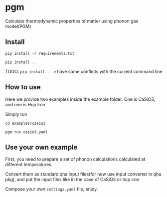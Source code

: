 # pgm
Calculate thermodynamic properties of matter using phonon gas model(PGM)

## Install
``pip install -r requirements.txt``

``pip install .``

TODO: ``pip install . -e`` have some conflicts with the current command line

## How to use
Here we provide two examples inside the example folder. One is CaSiO3, and one is Hcp Iron

Simply run

``cd examples/casio3``

``pgm run casio3.yaml``

## Use your own example
First, you need to prepare a set of phonon calculations calculated at different temperatures.

Convert them as standard qha input files(for now use input converter in qha pkg), and put the input files like in the case of CaSiO3 or hcp iron

Compose your own `settings.yaml` file, enjoy.

 
